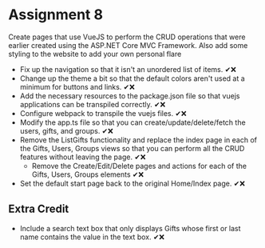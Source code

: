 # Assignment **8**

Create pages that use VueJS to perform the CRUD operations that were earlier created using the ASP.NET Core MVC Framework. Also add some styling
to the website to add your own personal flare

- Fix up the navigation so that it isn't an unordered list of items. ✔❌
- Change up the theme a bit so that the default colors aren't used at a minimum for buttons and links. ✔❌
- Add the necessary resources to the package.json file so that vuejs applications can be transpiled correctly. ✔❌
- Configure webpack to transpile the vuejs files. ✔❌
- Modify the app.ts file so that you can create/update/delete/fetch the users, gifts, and groups. ✔❌
- Remove the ListGifts functionality and replace the index page in each of the Gifts, Users, Groups views so that you can perform all the CRUD features
  without leaving the page. ✔❌
    - Remove the Create/Edit/Delete pages and actions for each of the Gifts, Users, Groups elements ✔❌
- Set the default start page back to the original Home/Index page. ✔❌

## Extra Credit

- Include a search text box that only displays Gifts whose first or last name contains the value in the text box. ✔❌
